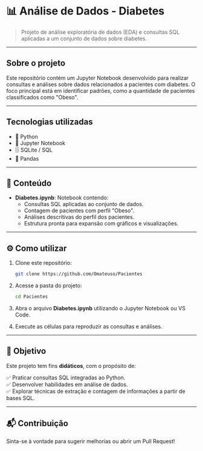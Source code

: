 # 📊 Análise de Dados - Diabetes

> Projeto de análise exploratória de dados (EDA) e consultas SQL aplicadas a um conjunto de dados sobre diabetes.

---

## Sobre o projeto

Este repositório contém um Jupyter Notebook desenvolvido para realizar consultas e análises sobre dados relacionados a pacientes com diabetes. O foco principal está em identificar padrões, como a quantidade de pacientes classificados como "Obeso".

---

## Tecnologias utilizadas

- 🐍 Python
- 📓 Jupyter Notebook
- 🗄️ SQLite / SQL
- 🐼 Pandas

---

## 📄 Conteúdo

- **Diabetes.ipynb**: Notebook contendo:
  - Consultas SQL aplicadas ao conjunto de dados.
  - Contagem de pacientes com perfil "Obeso".
  - Análises descritivas do perfil dos pacientes.
  - Estrutura pronta para expansão com gráficos e visualizações.

---

## ⚙️ Como utilizar

1. Clone este repositório:
   ```bash
   git clone https://github.com/Omateuso/Pacientes
   ```

2. Acesse a pasta do projeto:
   ```bash
   cd Pacientes
   ```

3. Abra o arquivo **Diabetes.ipynb** utilizando o Jupyter Notebook ou VS Code.

4. Execute as células para reproduzir as consultas e análises.

---

## 🎯 Objetivo

Este projeto tem fins **didáticos**, com o propósito de:

✅ Praticar consultas SQL integradas ao Python.  
✅ Desenvolver habilidades em análise de dados.  
✅ Explorar técnicas de extração e contagem de informações a partir de bases SQL.

---

## 📬 Contribuição

Sinta-se à vontade para sugerir melhorias ou abrir um Pull Request!
